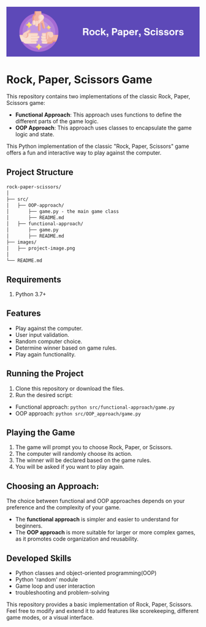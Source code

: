 ![project image](./images/project-image.png)
# Rock, Paper, Scissors Game

This repository contains two implementations of the classic Rock, Paper, Scissors game:
* **Functional Approach**: This approach uses functions to define the different parts of the game logic.
* **OOP Approach**: This approach uses classes to encapsulate the game logic and state.

This Python implementation of the classic "Rock, Paper, Scissors" game offers a fun and interactive way to play against the computer. 

## Project Structure
```
rock-paper-scissors/
│
├── src/
│   ├── OOP-approach/ 
│       ├── game.py - the main game class
│       ├── README.md 
│   ├── functional-approach/
│       ├── game.py
│       ├── README.md 
├── images/
│   ├── project-image.png
│
└── README.md
````
## Requirements
1. Python 3.7+

## Features
* Play against the computer.
* User input validation.
* Random computer choice.
* Determine winner based on game rules.
* Play again functionality.

## Running the Project
1. Clone this repository or download the files.
2. Run the desired script:
  * Functional approach: `python src/functional-approach/game.py`
  * OOP approach: `python src/OOP_approach/game.py`


## Playing the Game
1. The game will prompt you to choose Rock, Paper, or Scissors.
2. The computer will randomly choose its action.
3. The winner will be declared based on the game rules.
4. You will be asked if you want to play again.

## Choosing an Approach:

The choice between functional and OOP approaches depends on your preference and the complexity of your game.
* The **functional approach** is simpler and easier to understand for beginners.
* The **OOP approach** is more suitable for larger or more complex games, as it promotes code organization and reusability.

## Developed Skills
* Python classes and object-oriented programming(OOP)
* Python 'random' module
* Game loop and user interaction
* troubleshooting and problem-solving

This repository provides a basic implementation of Rock, Paper, Scissors. Feel free to modify and extend it to add features like scorekeeping, different game modes, or a visual interface.

